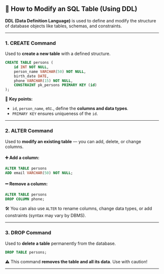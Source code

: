 ## 🔧 How to Modify an SQL Table (Using DDL)

**DDL (Data Definition Language)** is used to define and modify the structure of database objects like tables, schemas, and constraints.

---

### 1. **CREATE Command**
Used to **create a new table** with a defined structure.

```sql
CREATE TABLE persons (
    id INT NOT NULL,
    person_name VARCHAR(50) NOT NULL,
    birth_date DATE,
    phone VARCHAR(15) NOT NULL,
    CONSTRAINT pk_persons PRIMARY KEY (id)
);
```

📌 **Key points:**
- `id`, `person_name`, etc., define the **columns and data types**.
- `PRIMARY KEY` ensures uniqueness of the `id`.

---

### 2. **ALTER Command**
Used to **modify an existing table** — you can add, delete, or change columns.

#### ➕ Add a column:
```sql
ALTER TABLE persons
ADD email VARCHAR(50) NOT NULL;
```

#### ➖ Remove a column:
```sql
ALTER TABLE persons
DROP COLUMN phone;
```

🛠️ You can also use `ALTER` to rename columns, change data types, or add constraints (syntax may vary by DBMS).

---

### 3. **DROP Command**
Used to **delete a table** permanently from the database.

```sql
DROP TABLE persons;
```

⚠️ This command **removes the table and all its data**. Use with caution!

---
